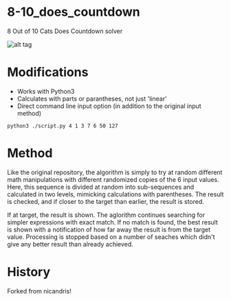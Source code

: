 # 8-10_does_countdown
8 Out of 10 Cats Does Countdown solver

![alt tag](https://cloud.githubusercontent.com/assets/284798/23587612/8c5fc00e-01b0-11e7-977c-808265bcd16e.png)

# Modifications

- Works with Python3
- Calculates with parts or parantheses, not just 'linear'
- Direct command line input option (in addition to the original input method)

```
python3 ./script.py 4 1 3 7 6 50 127
```

# Method

Like the original repository, the algorithm is simply to try at random different math manipulations with different randomized copies of the 6 input values.
Here, this sequence is divided at random into sub-sequences and calculated in two levels, mimicking calculations with parentheses.
The result is checked, and if closer to the target than earlier, the result is stored.

If at target, the result is shown.
The aglorithm continues searching for simpler expressions with exact match.
If no match is found, the best result is shown with a notification of how far away the result is from the target value.
Processing is stopped based on a number of seaches which didn't give any better result than already achieved.

# History

Forked from nicandris!

